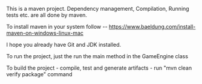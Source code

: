 This is a maven project. Dependency management, Compilation, Running tests etc. are all done by maven.

To install maven in your system follow -- https://www.baeldung.com/install-maven-on-windows-linux-mac

I hope you already have Git and JDK installed.

To run the project, just the run the main method in the GameEngine class

To build the project - compile, test and generate artifacts - run "mvn clean verify package" command